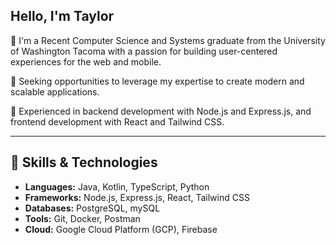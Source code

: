 ## Hello, I'm Taylor


🚀 I'm a Recent Computer Science and Systems graduate from the University of Washington Tacoma with a passion for building user-centered experiences for the web and mobile. 

🎯 Seeking opportunities to leverage my expertise to create modern and scalable applications. 

💼 Experienced in backend development with Node.js and Express.js, and frontend development with React and Tailwind CSS.

---  
## 🔧 Skills & Technologies

*   **Languages:** Java, Kotlin, TypeScript, Python
*   **Frameworks:** Node.js, Express.js, React, Tailwind CSS
*   **Databases:** PostgreSQL, mySQL
*   **Tools:** Git, Docker, Postman
*   **Cloud:** Google Cloud Platform (GCP), Firebase
